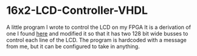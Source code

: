# 16x2-LCD-Controller-VHDL
A little program I wrote to control the LCD on my FPGA
It is a derivation of one I found [here](https://eewiki.net/download/attachments/4096079/lcd_controller.vhd?version=3&modificationDate=1339620193283&api=v2) and modified it so that it has two 128 bit wide busses to control each line of the LCD. The program is hardcoded with a message from me, but it can be configured to take in anything.
